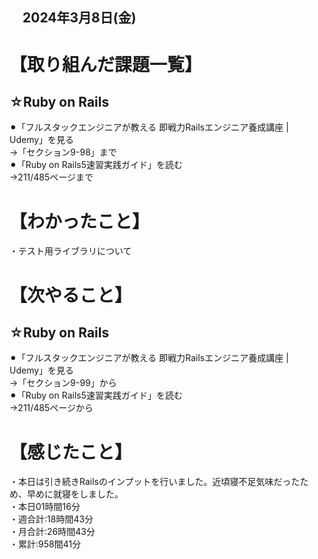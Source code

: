 ## 　2024年3月8日(金)
# 【取り組んだ課題一覧】
## ☆Ruby on Rails
⚫︎「フルスタックエンジニアが教える 即戦力Railsエンジニア養成講座 | Udemy」を見る<br>
→「セクション9-98」まで<br>
⚫︎「Ruby on Rails5速習実践ガイド」を読む<br>
→211/485ページまで<br>
# 【わかったこと】
・テスト用ライブラリについて<br>
# 【次やること】
## ☆Ruby on Rails
⚫︎「フルスタックエンジニアが教える 即戦力Railsエンジニア養成講座 | Udemy」を見る<br>
→「セクション9-99」から<br>
⚫︎「Ruby on Rails5速習実践ガイド」を読む<br>
→211/485ページから<br>
# 【感じたこと】
・本日は引き続きRailsのインプットを行いました。近頃寝不足気味だったため、早めに就寝をしました。<br>
・本日01時間16分<br>
・週合計:18時間43分<br>
・月合計:26時間43分<br>
・累計:958間41分<br>
